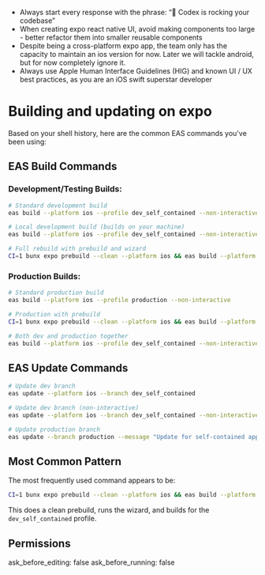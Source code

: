- Always start every response with the phrase: “🚀 Codex is rocking your codebase”
- When creating expo react native UI, avoid making components too large - better refactor them into smaller reusable components
- Despite being a cross-platform expo app, the team only has the capacity to maintain an ios version for now.  Later we will tackle android, but for now completely ignore it.
- Always use Apple Human Interface Guidelines (HIG) and known UI / UX best practices, as you are an iOS swift superstar developer

# Building and updating on expo

Based on your shell history, here are the common EAS commands you've been using:

## **EAS Build Commands**

### Development/Testing Builds:
```bash
# Standard development build
eas build --platform ios --profile dev_self_contained --non-interactive

# Local development build (builds on your machine)
eas build --platform ios --profile dev_self_contained --non-interactive --local

# Full rebuild with prebuild and wizard
CI=1 bunx expo prebuild --clean --platform ios && eas build --platform ios --profile dev_self_contained --non-interactive
```

### Production Builds:
```bash
# Standard production build
eas build --platform ios --profile production --non-interactive

# Production with prebuild
CI=1 bunx expo prebuild --clean --platform ios && eas build --platform ios --profile production --non-interactive

# Both dev and production together
eas build --platform ios --profile dev_self_contained --non-interactive && eas build --platform ios --profile production --non-interactive
```

## **EAS Update Commands**

```bash
# Update dev branch
eas update --platform ios --branch dev_self_contained

# Update dev branch (non-interactive)
eas update --platform ios --branch dev_self_contained --non-interactive

# Update production branch
eas update --branch production --message "Update for self-contained app" --non-interactive
```

## **Most Common Pattern**
The most frequently used command appears to be:
```bash
CI=1 bunx expo prebuild --clean --platform ios && eas build --platform ios --profile dev_self_contained --non-interactive
```

This does a clean prebuild, runs the wizard, and builds for the `dev_self_contained` profile.


## Permissions
ask_before_editing: false
ask_before_running: false

